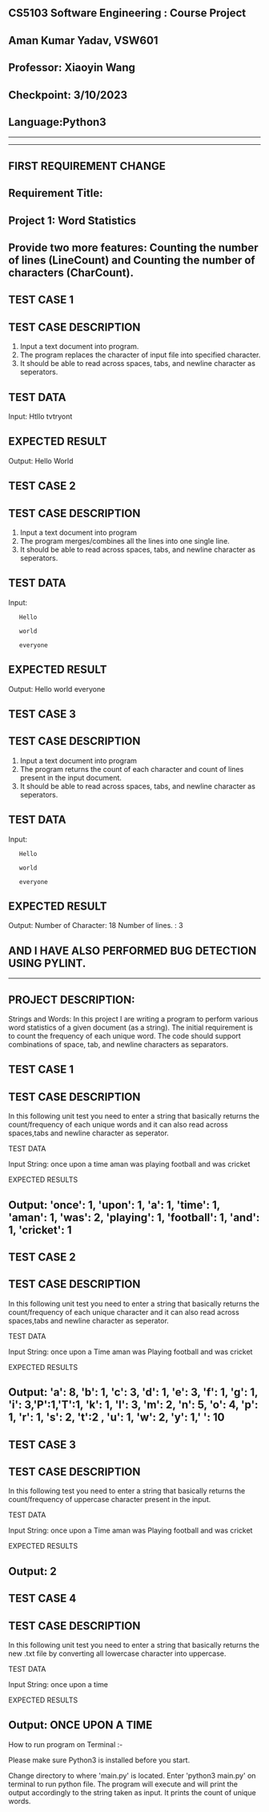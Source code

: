 CS5103 Software Engineering : Course Project
--------------------------------------------
Aman Kumar Yadav, VSW601
------------------------
Professor: Xiaoyin Wang
-----------------------
Checkpoint: 3/10/2023
----------------------
Language:Python3
-------------------------------------------------------------------------------------------------------

************************
-------------------------------------------------------------------------------------------------------
FIRST REQUIREMENT CHANGE
--------------------------------------------------------------------------------------------------------
Requirement Title:
------------------
Project 1: Word Statistics
--------------------------
Provide two more features: Counting the number of lines (LineCount) and Counting the number of characters (CharCount).
----------------------------------------------------------------------------------------------------------------------



TEST CASE 1
-----------
TEST CASE DESCRIPTION
---------------------

1. Input a text document into program.
2. The program replaces the character of input file into specified character.
3. It should be able to read across spaces, tabs, and newline character as seperators.

TEST DATA
---------
Input: Htllo tvtryont

EXPECTED RESULT
---------------
Output: Hello World


TEST CASE 2
-----------
TEST CASE DESCRIPTION
---------------------

1. Input a text document into program
2. The program merges/combines all the lines into one single line.
3. It should be able to read across spaces, tabs, and newline character as seperators.

TEST DATA
---------
Input: 
       
       Hello

       world
       
       everyone

EXPECTED RESULT
---------------
Output: Hello world everyone


TEST CASE 3
-----------
TEST CASE DESCRIPTION
---------------------

1. Input a text document into program
2. The program returns the count of each character and count of lines present in the input document.
3. It should be able to read across spaces, tabs, and newline character as seperators.


TEST DATA
---------
Input: 

       Hello 
       
       world
       
       everyone

EXPECTED RESULT
---------------
Output: Number of Character: 18
        Number of lines.   : 3

AND I HAVE ALSO PERFORMED BUG DETECTION USING PYLINT.
------------------------------------------------------

******************************************************




PROJECT DESCRIPTION:
-------------------

Strings and Words: In this project I are writing a program to perform various word statistics of a given document (as a string). The initial requirement is to count the frequency of each unique word. The code should support combinations of space, tab, and newline characters as separators.



TEST CASE 1
-----------
TEST CASE DESCRIPTION
---------------------

In this following unit test you need to enter a string that basically returns the count/frequency of each unique words and it can also read across spaces,tabs and newline character as seperator.

TEST DATA

Input String: once upon a time aman was  playing football and was cricket

EXPECTED RESULTS

Output: 'once': 1, 'upon': 1, 'a': 1, 'time': 1, 'aman': 1, 'was': 2, 'playing': 1, 'football': 1, 'and': 1, 'cricket': 1
-------------------------------------------------------------------------------------------------------
TEST CASE 2
-----------
TEST CASE DESCRIPTION
---------------------


In this following unit test you need to enter a string that basically returns the count/frequency of each unique character and it can also read across spaces,tabs and newline character as seperator.

TEST DATA

Input String: once upon a Time aman was Playing football and was cricket

EXPECTED RESULTS

Output: 'a': 8, 'b': 1, 'c': 3, 'd': 1, 'e': 3, 'f': 1, 'g': 1, 'i': 3,'P':1,'T':1, 'k': 1, 'l': 3, 'm': 2, 'n': 5, 'o': 4, 'p': 1, 'r': 1, 's': 2, 't':2 , 'u': 1, 'w': 2, 'y': 1,' ': 10
-------------------------------------------------------------------------------------------------------
TEST CASE 3
-----------
TEST CASE DESCRIPTION
---------------------

In this following test you need to enter a string that basically returns the count/frequency of uppercase character present in the input.

TEST DATA

Input String: once upon a Time aman was Playing football and was cricket

EXPECTED RESULTS

Output: 2
-------------------------------------------------------------------------------------------------------
TEST CASE 4
-----------
TEST CASE DESCRIPTION
---------------------


In this following unit test you need to enter a string that basically returns the new .txt file by converting all lowercase character into uppercase.

TEST DATA

Input String: once upon a time 

EXPECTED RESULTS

Output: ONCE UPON A TIME 
--------------------------------------------------------------------------------------------------------
How to run program on Terminal :-

Please make sure Python3 is installed before you start.

Change directory to where 'main.py' is located. 
Enter 'python3 main.py' on terminal to run python file.
The program will execute and will print the output accordingly to the string taken as input. 
It prints the count of unique words.



